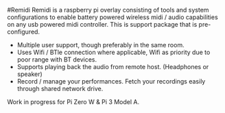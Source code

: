 #Remidi
Remidi is a raspberry pi overlay consisting of tools and system configurations to enable battery powered wireless midi / audio capabilities on any usb powered midi controller.
This is support package that is pre-configured.

 - Multiple user support, though preferably in the same room.
 - Uses Wifi / BTle connection where applicable, Wifi as priority due to poor range with BT devices.
 - Supports playing back the audio from remote host. (Headphones or speaker) 
 - Record / manage your performances. Fetch your recordings easily through shared network drive.

Work in progress for Pi Zero W & Pi 3 Model A.



